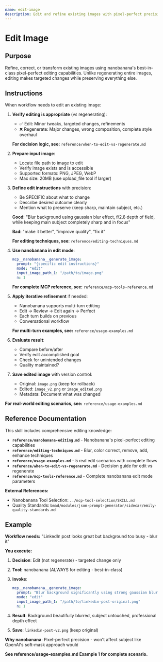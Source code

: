 ```yaml
---
name: edit-image
description: Edit and refine existing images with pixel-perfect precision using nanobanana (Gemini). Best-in-class for targeted transformations (blur background, color correct, remove objects, enhance). Use when workflow needs to refine, correct, or transform existing generated or uploaded images.
---
```


# Edit Image

## Purpose

Refine, correct, or transform existing images using nanobanana's best-in-class pixel-perfect editing capabilities. Unlike regenerating entire images, editing makes targeted changes while preserving everything else.

## Instructions

When workflow needs to edit an existing image:

1. **Verify editing is appropriate** (vs regenerating):
   - ✅ Edit: Minor tweaks, targeted changes, refinements
   - ❌ Regenerate: Major changes, wrong composition, complete style overhaul

   **For decision logic, see:** `reference/when-to-edit-vs-regenerate.md`

2. **Prepare input image**:
   - Locate file path to image to edit
   - Verify image exists and is accessible
   - Supported formats: PNG, JPEG, WebP
   - Max size: 20MB (use upload_file tool if larger)

3. **Define edit instructions** with precision:
   - Be SPECIFIC about what to change
   - Describe desired outcome clearly
   - Mention what to preserve (keep sharp, maintain subject, etc.)

   **Good**: "Blur background using gaussian blur effect, f/2.8 depth of field, while keeping main subject completely sharp and in focus"

   **Bad**: "make it better", "improve quality", "fix it"

   **For editing techniques, see:** `reference/editing-techniques.md`

4. **Use nanobanana in edit mode**:
   ```yaml
   mcp__nanobanana__generate_image:
     prompt: "{specific edit instructions}"
     mode: "edit"
     input_image_path_1: "/path/to/image.png"
     n: 1
   ```

   **For complete MCP reference, see:** `reference/mcp-tools-reference.md`

5. **Apply iterative refinement** if needed:
   - Nanobanana supports multi-turn editing
   - Edit → Review → Edit again → Perfect
   - Each turn builds on previous
   - Conversational workflow

   **For multi-turn examples, see:** `reference/usage-examples.md`

6. **Evaluate result**:
   - Compare before/after
   - Verify edit accomplished goal
   - Check for unintended changes
   - Quality maintained?

7. **Save edited image** with version control:
   - Original: `image.png` (keep for rollback)
   - Edited: `image_v2.png` or `image_edited.png`
   - Metadata: Document what was changed

**For real-world editing scenarios, see:** `reference/usage-examples.md`

## Reference Documentation

This skill includes comprehensive editing knowledge:

- **`reference/nanobanana-editing.md`** - Nanobanana's pixel-perfect editing capabilities
- **`reference/editing-techniques.md`** - Blur, color correct, remove, add, enhance techniques
- **`reference/usage-examples.md`** - 5 real edit scenarios with complete flows
- **`reference/when-to-edit-vs-regenerate.md`** - Decision guide for edit vs regenerate
- **`reference/mcp-tools-reference.md`** - Complete nanobanana edit mode parameters

**External References:**
- Nanobanana Tool Selection: `../mcp-tool-selection/SKILL.md`
- Quality Standards: `bmad/modules/json-prompt-generator/sidecar/emily-quality-standards.md`

## Example

**Workflow needs:** "LinkedIn post looks great but background too busy - blur it"

**You execute:**

1. **Decision**: Edit (not regenerate) - targeted change only

2. **Tool**: nanobanana (ALWAYS for editing - best-in-class)

3. **Invoke**:
   ```yaml
   mcp__nanobanana__generate_image:
     prompt: "Blur background significantly using strong gaussian blur effect, equivalent to f/1.4 depth of field, while keeping the main subject completely sharp and in perfect focus. Create strong separation between subject and background."
     mode: "edit"
     input_image_path_1: "/path/to/linkedin-post-original.png"
     n: 1
   ```

4. **Result**: Background beautifully blurred, subject untouched, professional depth effect

5. **Save**: `linkedin-post-v2.png` (keep original)

**Why nanobanana**: Pixel-perfect precision - won't affect subject like OpenAI's soft-mask approach would

**See reference/usage-examples.md Example 1 for complete scenario.**
